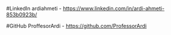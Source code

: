 #LinkedIn
ardiahmeti - https://www.linkedin.com/in/ardi-ahmeti-853b0923b/

#GitHub
ProffesorArdi - https://github.com/ProfessorArdi